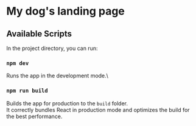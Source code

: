 # My dog's landing page

## Available Scripts

In the project directory, you can run:

### `npm dev`

Runs the app in the development mode.\

### `npm run build`

Builds the app for production to the `build` folder.\
It correctly bundles React in production mode and optimizes the build for the best performance.
